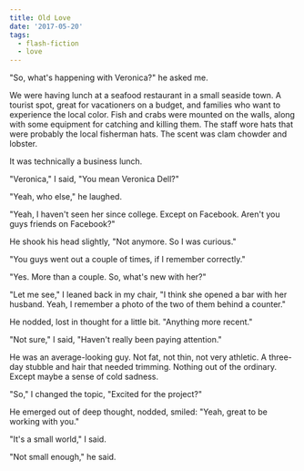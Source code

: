 ```yaml
---
title: Old Love
date: '2017-05-20'
tags:
  - flash-fiction
  - love
---
```


"So, what's happening with Veronica?" he asked me.

<!-- truncate -->

We were having lunch at a seafood restaurant in a small seaside town. A tourist
spot, great for vacationers on a budget, and families who want to experience the
local color. Fish and crabs were mounted on the walls, along with some equipment
for catching and killing them. The staff wore hats that were probably the local
fisherman hats. The scent was clam chowder and lobster.

It was technically a business lunch.

"Veronica," I said, "You mean Veronica Dell?"

"Yeah, who else," he laughed.

"Yeah, I haven't seen her since college. Except on Facebook. Aren't you guys
friends on Facebook?"

He shook his head slightly, "Not anymore. So I was curious."

"You guys went out a couple of times, if I remember correctly."

"Yes. More than a couple. So, what's new with her?"

"Let me see," I leaned back in my chair, "I think she opened a bar with her
husband. Yeah, I remember a photo of the two of them behind a counter."

He nodded, lost in thought for a little bit. "Anything more recent."

"Not sure," I said, "Haven't really been paying attention."

He was an average-looking guy. Not fat, not thin, not very athletic. A three-day
stubble and hair that needed trimming. Nothing out of the ordinary. Except maybe
a sense of cold sadness.

"So," I changed the topic, "Excited for the project?"

He emerged out of deep thought, nodded, smiled: "Yeah, great to be working with
you."

"It's a small world," I said.

"Not small enough," he said.
